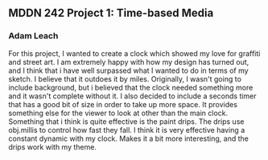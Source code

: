## MDDN 242 Project 1: Time-based Media  

### Adam Leach

 

For this project, I wanted to create a clock which showed my love for graffiti and street art. I am extremely happy with how my design has turned out, and I think that i have well surpassed what I wanted to do in terms of my sketch. I believe that it outdoes it by miles. Originally, I wasn't going to include background, but i believed that the clock needed something more and it wasn't complete without it. I also decided to include a seconds timer that has a good bit of size in order to take up more space. It provides something else for the viewer to look at other than the main clock. Something that i think is quite effective is the paint drips. The drips use obj.millis to control how fast they fall. I think it is very effective having a constant dynamic with my clock. Makes it a bit more interesting, and the drips work with my theme.

